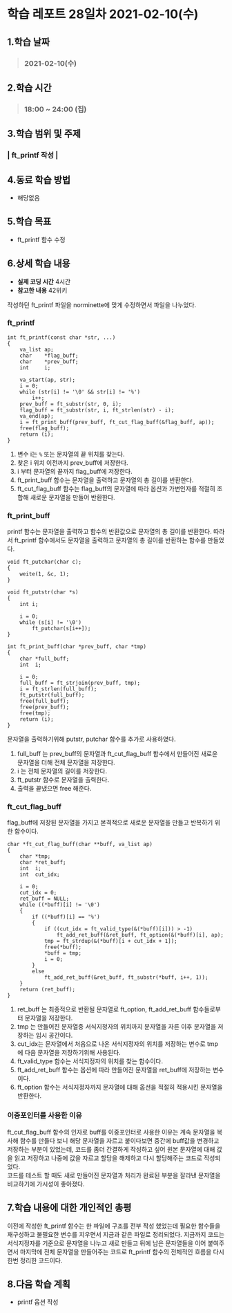 # 학습 레포트 28일차 2021-02-10(수)
## 1.학습 날짜
> ### 2021-02-10(수)

## 2.학습 시간
> ### 18:00 ~ 24:00 (집)

## 3.학습 범위 및 주제
### | ft_printf 작성 |

## 4.동료 학습 방법
- 해당없음

## 5.학습 목표
- ft_printf 함수 수정

## 6.상세 학습 내용
- **실제 코딩 시간** 4시간
- **참고한 내용** 42위키

작성하던 ft_printf 파일을 norminette에 맞게 수정하면서 파일을 나누었다.

### ft_printf
```
int ft_printf(const char *str, ...)
{
    va_list ap;
    char    *flag_buff;
    char    *prev_buff;
    int     i;
    
    va_start(ap, str);
    i = 0;
    while (str[i] != '\0' && str[i] != '%')
        i++;
    prev_buff = ft_substr(str, 0, i);
    flag_buff = ft_substr(str, i, ft_strlen(str) - i);
    va_end(ap);
    i = ft_print_buff(prev_buff, ft_cut_flag_buff(&flag_buff, ap));
    free(flag_buff);
    return (i);
}
```

1. 변수 i는 `%` 또는 문자열의 끝 위치를 찾는다.
2. 찾은 i 위치 이전까지 prev_buff에 저장한다.
3. i 부터 문자열의 끝까지 flag_buff에 저장한다.
4. ft_print_buff 함수는 문자열을 출력하고 문자열의 총 길이를 반환한다.
5. ft_cut_flag_buff 함수는 flag_buff의 문자열에 따라 옵션과 가변인자를 적절히 조합해 새로운 문자열을 만들어 반환한다.

### ft_print_buff
printf 함수는 문자열을 출력하고 함수의 반환값으로 문자열의 총 길이를 반환한다. 따라서 ft_printf 함수에서도 문자열을 출력하고 문자열의 총 길이를 반환하는 함수를 만들었다.
```
void ft_putchar(char c);
{
    weite(1, &c, 1);
}

void ft_putstr(char *s)
{
    int i;
    
    i = 0;
    while (s[i] != '\0')
        ft_putchar(s[i++]);
}

int ft_print_buff(char *prev_buff, char *tmp)
{
    char *full_buff;
    int  i;
    
    i = 0;
    full_buff = ft_strjoin(prev_buff, tmp);
    i = ft_strlen(full_buff);
    ft_putstr(full_buff);
    free(full_buff);
    free(prev_buff);
    free(tmp);
    return (i);
}
```
문자열을 출력하기위해 putstr, putchar 함수를 추가로 사용하였다.

1. full_buff 는 prev_buff의 문자열과 ft_cut_flag_buff 함수에서 만들어진 새로운 문자열을 더해 전체 문자열을 저장한다.
2. i 는 전체 문자열의 길이를 저장한다.
3. ft_putstr 함수로 문자열을 출력한다.
4. 출력을 끝냈으면 free 해준다.

### ft_cut_flag_buff
flag_buff에 저장된 문자열을 가지고 본격적으로 새로운 문자열을 만들고 반복하기 위한 함수이다.

```
char *ft_cut_flag_buff(char **buff, va_list ap)
{
    char *tmp;
    char *ret_buff;
    int  i;
    int  cut_idx;
    
    i = 0;
    cut_idx = 0;
    ret_buff = NULL;
    while ((*buff)[i] != '\0')
    {
        if ((*buff)[i] == '%')
        {
            if ((cut_idx = ft_valid_type(&(*buff)[i])) > -1)
                ft_add_ret_buff(&ret_buff, ft_option(&(*buff)[i], ap);
            tmp = ft_strdup(&(*buff)[i + cut_idx + 1]);
            free(*buff);
            *buff = tmp;
            i = 0;
        }
        else
            ft_add_ret_buff(&ret_buff, ft_substr(*buff, i++, 1));
    }
    return (ret_buff);
}
```

1. ret_buff 는 최종적으로 반환될 문자열로 ft_option, ft_add_ret_buff 함수들로부터 문자열을 저장한다.
2. tmp 는 만들어진 문자열중 서식지정자의 위치까지 문자열을 자른 이후 문자열을 저장하는 임시 공간이다.
3. cut_idx는 문자열에서 처음으로 나온 서식지정자의 위치를 저장하는 변수로 tmp 에 다음 문자열을 저장하기위해 사용된다.
4. ft_valid_type 함수는 서식지정자의 위치를 찾는 함수이다.
5. ft_add_ret_buff 함수는 옵션에 따라 만들어진 문자열을 ret_buff에 저장하는 변수이다.
6. ft_option 함수는 서식지정자까지 문자열에 대해 옵션을 적절히 적용시킨 문자열을 반환한다.

### 이중포인터를 사용한 이유
ft_cut_flag_buff 함수의 인자로 buff를 이중포인터로 사용한 이유는 계속 문자열을 복사해 함수를 만들다 보니 해당 문자열을 자르고 붙이다보면 중간에 buff값을 변경하고 저장하는 부분이 있었는데, 코드를 좀더 간결하게 작성하고 싶어 원본 문자열에 대해 값을 읽고 저장하고 나중에 값을 자르고 할당을 해제하고 다시 할당해주는 코드로 작성되었다.\
코드를 테스트 할 때도 새로 만들어진 문자열과 처리가 완료된 부분을 잘라낸 문자열을 비교하기에 가시성이 좋아졌다.

## 7.학습 내용에 대한 개인적인 총평
이전에 작성한 ft_printf 함수는 한 파일에 구조를 전부 작성 했었는데 필요한 함수들을 재구성하고 불필요한 변수를 지우면서 지금과 같은 파일로 정리되었다. 지금까지 코드는 서식지정자를 기준으로 문자열을 나누고 새로 만들고 뒤에 남은 문자열들을 이어 붙여주면서 마지막에 전체 문자열을 만들어주는 코드로 ft_printf 함수의 전체적인 흐름을 다시 한번 정리한 코드이다.

## 8.다음 학습 계획
- printf 옵션 작성